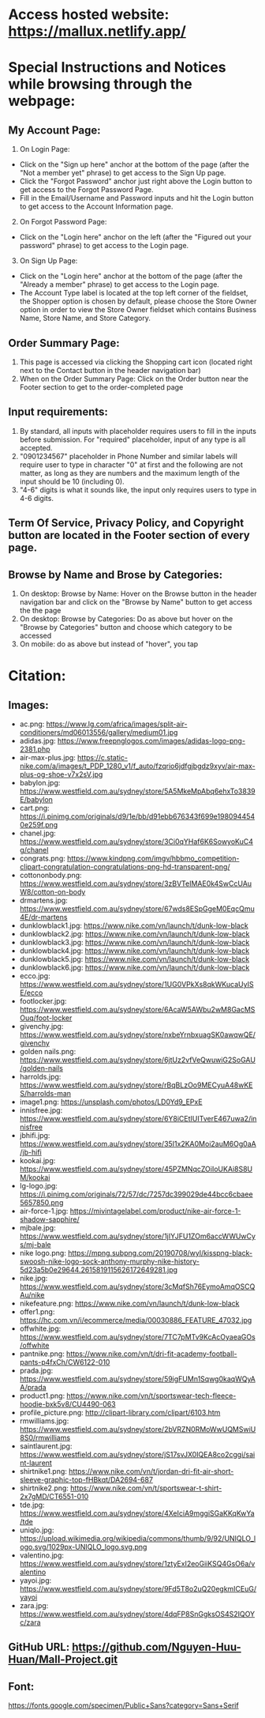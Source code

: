 # Access hosted website: https://mallux.netlify.app/

# Special Instructions and Notices while browsing through the webpage:
## My Account Page:
1. On Login Page:
- Click on the "Sign up here" anchor at the bottom of the page (after the "Not a member yet" phrase) to get access to the Sign Up page.
- Click the "Forgot Password" anchor just right above the Login button to get access to the Forgot Password Page.
- Fill in the Email/Username and Password inputs and hit the Login button to get access to the Account Information page.
2. On Forgot Password Page:
- Click on the "Login here" anchor on the left (after the "Figured out your password" phrase) to get access to the Login page.
3. On Sign Up Page:
- Click on the "Login here" anchor at the bottom of the page (after the "Already a member" phrase) to get access to the Login page.
- The Account Type label is located at the top left corner of the fieldset, the Shopper option is chosen by default, please choose the Store Owner option in order to view the Store Owner fieldset which contains Business Name, Store Name, and Store Category.
                 
## Order Summary Page: 
1. This page is accessed via clicking the Shopping cart icon (located right next to the Contact button in the header navigation bar)
2. When on the Order Summary Page: Click on the Order button near the Footer section to get to the order-completed page
      
## Input requirements: 
1. By standard, all inputs with placeholder requires users to fill in the inputs before submission. For "required" placeholder, input of any type is all
   accepted.
2. "0901234567" placeholder in Phone Number and similar labels will require user to type in character "0" at first and the following are not matter, as
   long as they are numbers and the maximum length of the input should be 10 (including 0).
3. "4-6" digits is what it sounds like, the input only requires users to type in 4-6 digits.
            
## Term Of Service, Privacy Policy, and Copyright button are located in the Footer section of every page.
 
## Browse by Name and Brose by Categories:
1.  On desktop: Browse by Name: Hover on the Browse button in the header navigation bar and click on the "Browse by Name" button to get access the the page
2.  On desktop: Browse by Categories: Do as above but hover on the "Browse by Categories" button and choose which category to be accessed
3. On mobile: do as above but instead of "hover", you tap
       
      
# Citation:
## Images:
- ac.png: https://www.lg.com/africa/images/split-air-conditioners/md06013556/gallery/medium01.jpg
- adidas.jpg: https://www.freepnglogos.com/images/adidas-logo-png-2381.php
- air-max-plus.jpg: https://c.static-nike.com/a/images/t_PDP_1280_v1/f_auto/fzqrio6jdfgjbgdz9xyv/air-max-plus-og-shoe-v7x2sV.jpg
- babylon.jpg: https://www.westfield.com.au/sydney/store/5A5MkeMpAbq6ehxTo3839E/babylon
- cart.png: https://i.pinimg.com/originals/d9/1e/bb/d91ebb676343f699e1980944540e259f.png
- chanel.jpg: https://www.westfield.com.au/sydney/store/3Ci0qYHaf6K6SowyoKuC4g/chanel
- congrats.png: https://www.kindpng.com/imgv/hbbmo_competition-clipart-congratulation-congratulations-png-hd-transparent-png/
- cottononbody.png: https://www.westfield.com.au/sydney/store/3zBVTeIMAE0k4SwCcUAuW8/cotton-on-body
- drmartens.jpg: https://www.westfield.com.au/sydney/store/67wds8ESpGgeM0EqcQmu4E/dr-martens
- dunklowblack1.jpg: https://www.nike.com/vn/launch/t/dunk-low-black
- dunklowblack2.jpg: https://www.nike.com/vn/launch/t/dunk-low-black
- dunklowblack3.jpg: https://www.nike.com/vn/launch/t/dunk-low-black
- dunklowblack4.jpg: https://www.nike.com/vn/launch/t/dunk-low-black
- dunklowblack5.jpg: https://www.nike.com/vn/launch/t/dunk-low-black
- dunklowblack6.jpg: https://www.nike.com/vn/launch/t/dunk-low-black
- ecco.jpg: https://www.westfield.com.au/sydney/store/1UG0VPkXs8qkWKucaUyISE/ecco
- footlocker.jpg: https://www.westfield.com.au/sydney/store/6AcaW5AWbu2wM8GacMSOuq/foot-locker
- givenchy.jpg: https://www.westfield.com.au/sydney/store/nxbeYrnbxuagSK0awqwQE/givenchy
- golden nails.png: https://www.westfield.com.au/sydney/store/6jtUz2vfVeQwuwiG2SoGAU/golden-nails
- harrolds.jpg: https://www.westfield.com.au/sydney/store/rBqBLzOo9MECyuA48wKES/harrolds-man
- image1.png: https://unsplash.com/photos/LD0Yd9_EPxE
- innisfree.jpg: https://www.westfield.com.au/sydney/store/6Y8iCEtIUITverE467uwa2/innisfree
- jbhifi.jpg: https://www.westfield.com.au/sydney/store/35I1x2KA0Moi2auM6Og0aA/jb-hifi
- kookai.jpg: https://www.westfield.com.au/sydney/store/45PZMNqcZOiIoUKAi8S8UM/kookai
- lg-logo.jpg: https://i.pinimg.com/originals/72/57/dc/7257dc399029de44bcc6cbaee5657850.png
- air-force-1.jpg: https://mivintagelabel.com/product/nike-air-force-1-shadow-sapphire/
- mjbale.jpg: https://www.westfield.com.au/sydney/store/1jIYJFU1ZOm6accWWUwCys/mj-bale
- nike logo.png: https://mpng.subpng.com/20190708/wyl/kisspng-black-swoosh-nike-logo-sock-anthony-murphy-nike-history-5d23a5b0e29644.2615819115626172649281.jpg
- nike.jpg: https://www.westfield.com.au/sydney/store/3cMqfSh76EymoAmqOSCQAu/nike
- nikefeature.png: https://www.nike.com/vn/launch/t/dunk-low-black
- offer1.png: https://hc.com.vn/i/ecommerce/media/00030886_FEATURE_47032.jpg
- offwhite.jpg: https://www.westfield.com.au/sydney/store/7TC7pMTv9KcAcOyaeaGOs/offwhite
- pantnike.png: https://www.nike.com/vn/t/dri-fit-academy-football-pants-p4fxCh/CW6122-010
- prada.jpg: https://www.westfield.com.au/sydney/store/59igFUMn1Sqwg0kaqWQyAA/prada
- product1.png: https://www.nike.com/vn/t/sportswear-tech-fleece-hoodie-bxk5v8/CU4490-063
- profile_picture.png: http://clipart-library.com/clipart/6103.htm
- rmwilliams.jpg: https://www.westfield.com.au/sydney/store/2bVRZN0RMoWwUQMSwiU8S0/rmwilliams
- saintlaurent.jpg: https://www.westfield.com.au/sydney/store/jS17svJX0IQEA8co2cggi/saint-laurent
- shirtnike1.png: https://www.nike.com/vn/t/jordan-dri-fit-air-short-sleeve-graphic-top-fHBkqt/DA2694-687
- shirtnike2.png: https://www.nike.com/vn/t/sportswear-t-shirt-2x7gMD/CT6551-010
- tde.jpg: https://www.westfield.com.au/sydney/store/4XeIciA9mggiSGaKKqKwYa/tde
- uniqlo.jpg: https://upload.wikimedia.org/wikipedia/commons/thumb/9/92/UNIQLO_logo.svg/1029px-UNIQLO_logo.svg.png
- valentino.jpg: https://www.westfield.com.au/sydney/store/1ztyExI2eoGiiKSQ4GsO6a/valentino
- yayoi.jpg: https://www.westfield.com.au/sydney/store/9Fd5T8o2uQ20egkmICEuG/yayoi
- zara.jpg: https://www.westfield.com.au/sydney/store/4dqFP8SnGgksOS4S2IQOYc/zara
## GitHub URL: https://github.com/Nguyen-Huu-Huan/Mall-Project.git       
## Font:
https://fonts.google.com/specimen/Public+Sans?category=Sans+Serif
	
	

